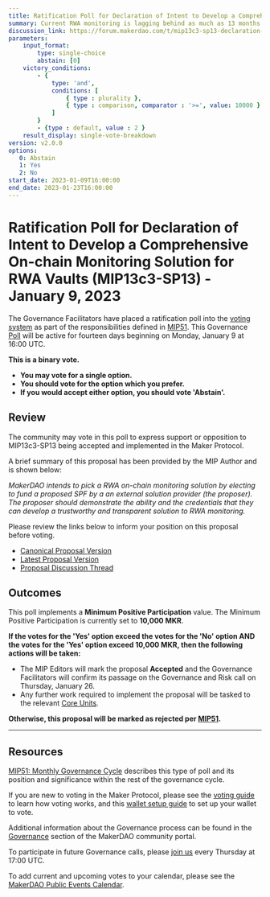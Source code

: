 ```yaml
---
title: Ratification Poll for Declaration of Intent to Develop a Comprehensive On-chain Monitoring Solution for RWA Vaults (MIP13c3-SP13) - January 9, 2023
summary: Current RWA monitoring is lagging behind as much as 13 months in the case of New Silver. MakerDAO is scaling up RWA vaults for yield and diversification. We need to develop maximum transparency around that.
discussion_link: https://forum.makerdao.com/t/mip13c3-sp13-declaration-of-intent-to-develop-a-comprehensive-on-chain-monitoring-solution-for-rwa-vaults/19095
parameters:
    input_format:
        type: single-choice
        abstain: [0]
    victory_conditions:
        - {
            type: 'and',
            conditions: [
                { type : plurality },
                { type : comparison, comparator : '>=', value: 10000 }
            ]
        }
        - {type : default, value : 2 }
    result_display: single-vote-breakdown
version: v2.0.0
options:
   0: Abstain
   1: Yes
   2: No
start_date: 2023-01-09T16:00:00
end_date: 2023-01-23T16:00:00
---
```

# Ratification Poll for Declaration of Intent to Develop a Comprehensive On-chain Monitoring Solution for RWA Vaults (MIP13c3-SP13) - January 9, 2023

The Governance Facilitators have placed a ratification poll into the [voting system](https://vote.makerdao.com/polling) as part of the responsibilities defined in [MIP51](https://mips.makerdao.com/mips/details/MIP51). This Governance [Poll](https://community-development.makerdao.com/en/learn/governance/on-chain-gov) will be active for fourteen days beginning on Monday, January 9 at 16:00 UTC.

**This is a binary vote.**
- **You may vote for a single option.**
- **You should vote for the option which you prefer.**
- **If you would accept either option, you should vote 'Abstain'.**

## Review

The community may vote in this poll to express support or opposition to MIP13c3-SP13 being accepted and implemented in the Maker Protocol.

A brief summary of this proposal has been provided by the MIP Author and is shown below:

*MakerDAO intends to pick a RWA on-chain monitoring solution by electing to fund a proposed SPF by a an external solution provider (the proposer). The proposer should demonstrate the ability and the credentials that they can develop a trustworthy and transparent solution to RWA monitoring.*

Please review the links below to inform your position on this proposal before voting.
* [Canonical Proposal Version](https://github.com/makerdao/mips/blob/dbb8e3800403a1901da3399524aa733c9a774574/MIP13/MIP13c3-Subproposals/MIP13c3-SP13.md)
* [Latest Proposal Version](https://mips.makerdao.com/mips/details/MIP13c3SP13)
* [Proposal Discussion Thread](https://forum.makerdao.com/t/mip13c3-sp13-declaration-of-intent-to-develop-a-comprehensive-on-chain-monitoring-solution-for-rwa-vaults/19095)

## Outcomes

This poll implements a **Minimum Positive Participation** value. The Minimum Positive Participation is currently set to **10,000 MKR**.

**If the votes for the 'Yes' option exceed the votes for the 'No' option AND the votes for the 'Yes' option exceed 10,000 MKR, then the following actions will be taken:**
* The MIP Editors will mark the proposal **Accepted** and the Governance Facilitators will confirm its passage on the Governance and Risk call on Thursday, January 26.
* Any further work required to implement the proposal will be tasked to the relevant [Core Units](https://mips.makerdao.com/mips/details/MIP38#mip38c2-core-unit-state).

**Otherwise, this proposal will be marked as rejected per [MIP51](https://mips.makerdao.com/mips/details/MIP51#mip51c2-ratification-poll).**

---

## Resources

[MIP51: Monthly Governance Cycle](https://mips.makerdao.com/mips/details/MIP51) describes this type of poll and its position and significance within the rest of the governance cycle.

If you are new to voting in the Maker Protocol, please see the [voting guide](https://community-development.makerdao.com/en/learn/governance/how-voting-works/) to learn how voting works, and this [wallet setup guide](https://community-development.makerdao.com/en/learn/governance/voting-setup/) to set up your wallet to vote.

Additional information about the Governance process can be found in the [Governance](https://community-development.makerdao.com/en/learn/governance) section of the MakerDAO community portal.

To participate in future Governance calls, please [join us](https://github.com/makerdao/community/tree/master/governance/governance-and-risk-meetings) every Thursday at 17:00 UTC.

To add current and upcoming votes to your calendar, please see the [MakerDAO Public Events Calendar](https://calendar.google.com/calendar/embed?src=makerdao.com_3efhm2ghipksegl009ktniomdk%40group.calendar.google.com&ctz=UTC&mode=week&showCalendars=0&showPrint=0).
